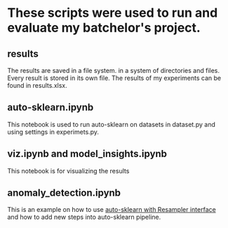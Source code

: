 # These scripts were used to run and evaluate my batchelor's project.

## results
The results are saved in a file system. in a system of directories and files. Every result is stored in its own file.
The results of my experiments can be found in results.xlsx.
## auto-sklearn.ipynb
This notebook is used to run auto-sklearn on datasets in dataset.py and using settings in experimets.py.
## viz.ipynb and model_insights.ipynb
This notebook is for visualizing the results
## anomaly_detection.ipynb
This is an example on how to use [auto-sklearn with Resampler interface](https://github.com/Karilli/auto-sklearn/blob/development/INSTALL.md) and how to add new steps into auto-sklearn pipeline.
